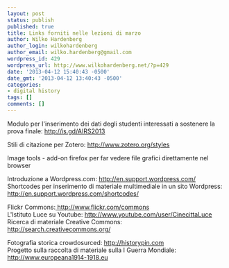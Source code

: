 ```yaml
---
layout: post
status: publish
published: true
title: Links forniti nelle lezioni di marzo
author: Wilko Hardenberg
author_login: wilkohardenberg
author_email: wilko.hardenberg@gmail.com
wordpress_id: 429
wordpress_url: http://www.wilkohardenberg.net/?p=429
date: '2013-04-12 15:40:43 -0500'
date_gmt: '2013-04-12 13:40:43 -0500'
categories:
- digital history
tags: []
comments: []
---
```

<p>Modulo per l'inserimento dei dati degli studenti interessati a sostenere la prova finale: <a href="http://is.gd/AIRS2013" target="_blank">http://is.gd/AIRS2013</a></p>
<p>Stili di citazione per Zotero: <a href="http://www.zotero.org/styles" target="_blank">http://www.zotero.org/styles</a></p>
<p>Image tools - add-on firefox per far vedere file grafici direttamente nel browser</p>
<p>Introduzione a Wordpress.com: <a href="http://en.support.wordpress.com/" target="_blank">http://en.support.wordpress.com/</a><br />
Shortcodes per inserimento di materiale multimediale in un sito Wordpress: <a href="http://en.support.wordpress.com/shortcodes/" target="_blank">http://en.support.wordpress.com/shortcodes/</a></p>
<p>Flickr Commons:<a href=" http://www.flickr.com/commons" target="_blank"> http://www.flickr.com/commons</a><br />
L'Istituto Luce su Youtube: <a href="http://www.youtube.com/user/CinecittaLuce" target="_blank">http://www.youtube.com/user/CinecittaLuce</a><br />
Ricerca di materiale Creative Commons: <a href="http://search.creativecommons.org/" target="_blank">http://search.creativecommons.org/</a></p>
<p>Fotografia storica crowdosurced: <a href="http://historypin.com" target="_blank">http://historypin.com</a><br />
Progetto sulla raccolta di materiale sulla I Guerra Mondiale: <a href="http://www.europeana1914-1918.eu" target="_blank">http://www.europeana1914-1918.eu</a></p>
